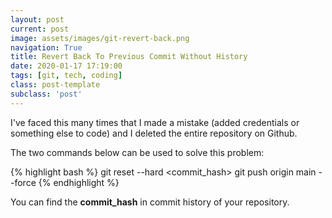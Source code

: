 ```yaml
---
layout: post
current: post
image: assets/images/git-revert-back.png
navigation: True
title: Revert Back To Previous Commit Without History 
date: 2020-01-17 17:19:00
tags: [git, tech, coding]
class: post-template
subclass: 'post'
---
```


I've faced this many times that I made a mistake (added credentials or something else to code) and I deleted the entire repository on Github. 

The two commands below can be used to solve this problem:

{% highlight bash %}
git reset --hard <commit_hash>
git push origin main --force
{% endhighlight %}

You can find the **commit_hash** in commit history of your repository.